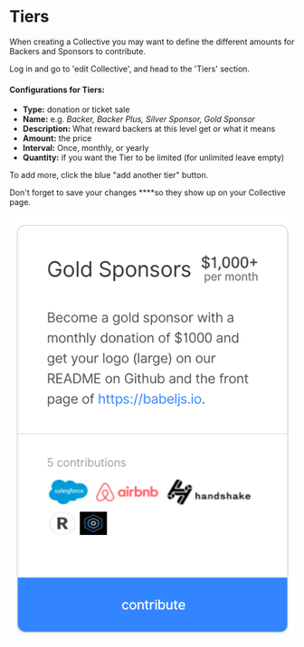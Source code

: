 # Tiers

When creating a Collective you may want to define the different amounts for Backers and Sponsors to contribute.

Log in and go to 'edit Collective', and head to the 'Tiers' section.

#### Configurations for Tiers:

* **Type:** donation or ticket sale
* **Name:** e.g. _Backer,_ _Backer Plus, Silver Sponsor, Gold Sponsor_
* **Description:** What reward backers at this level get or what it means
* **Amount:** the price
* **Interval:** Once, monthly, or yearly
* **Quantity:** if you want the Tier to be limited \(for unlimited leave empty\)

To add more, click the blue "add another tier" button.

Don't forget to save your changes ****so they show up on your Collective page.

![](../.gitbook/assets/screen-shot-2019-01-24-at-3.10.00-pm.png)

